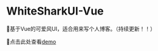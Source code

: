 # WhiteSharkUI-Vue
🦈基于Vue的可爱风UI，适合用来写个人博客。（持续更新！！）

🦈点击此处查看[demo](https://htpaun.github.io/WhiteSharkUI-Vue/)
